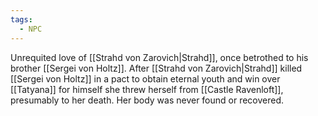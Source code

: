 ```yaml
---
tags:
  - NPC
---
```

Unrequited love of [[Strahd von Zarovich|Strahd]], once betrothed to his brother [[Sergei von Holtz]]. After [[Strahd von Zarovich|Strahd]] killed [[Sergei von Holtz]] in a pact to obtain eternal youth and win over [[Tatyana]] for himself she threw herself from [[Castle Ravenloft]], presumably to her death. Her body was never found or recovered.